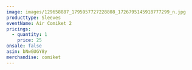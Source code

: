 ```yaml
---
image: images/129658887_1795957727228808_1726795145918777299_n.jpg
producttype: Sleeves
eventName: Air Comiket 2
pricings:
  - quantity: 1
    price: 25
onsale: false
asin: bNwGUGY8y
merchandise: comiket
---
```

